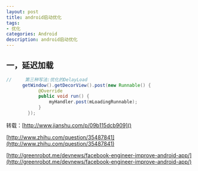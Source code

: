 ```yaml
---
layout: post
title: android启动优化
tags:
- 优化
categories: Android
description: android启动优化
---
```


## 一，延迟加载

~~~ java
//     第三种写法:优化的DelayLoad
      getWindow().getDecorView().post(new Runnable() {
            @Override
            public void run() {
                myHandler.post(mLoadingRunnable);
            }
        });
~~~

转载：[http://www.jianshu.com/p/09b115dcb909]()

[http://www.zhihu.com/question/35487841](http://www.zhihu.com/question/35487841)

[http://greenrobot.me/devnews/facebook-engineer-improve-android-app/](http://greenrobot.me/devnews/facebook-engineer-improve-android-app/)

